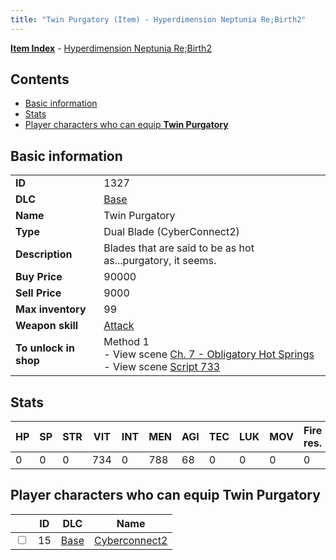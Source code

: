 ```yaml
---
title: "Twin Purgatory (Item) - Hyperdimension Neptunia Re;Birth2"
---
```


[**Item Index**](/neptunia/rb2/item/index.html) - [Hyperdimension Neptunia Re;Birth2](/neptunia/rb2)

## Contents

- [Basic information](#basic-information)
- [Stats](#stats)
- [Player characters who can equip **Twin Purgatory**](#player-characters-who-can-equip-twin-purgatory)

## Basic information

|   |   |
| -- | -- |
| **ID** | 1327 |
| **DLC** | [Base](/neptunia/rb2/dlc/0-base.html) |
| **Name** | Twin Purgatory |
| **Type** | Dual Blade (CyberConnect2) |
| **Description** | Blades that are said to be as hot as...purgatory, it seems. |
| **Buy Price** | 90000 |
| **Sell Price** | 9000 |
| **Max inventory** | 99 |
| **Weapon skill** | [Attack](/neptunia/rb2/skill/0-2101-attack.html) |
| **To unlock in shop** | Method 1<br />- View scene [Ch. 7 - Obligatory Hot Springs](/neptunia/rb2/scene/0-456-ch-7-obligatory-hot-springs.html)<br />- View scene [Script 733](/neptunia/rb2/scene/0-733-script-733.html) |

## Stats

| HP | SP | STR | VIT | INT | MEN | AGI | TEC | LUK | MOV | Fire res. | Ice res. | Wind res. | Lightning res. |
| -- | -- | --- | --- | --- | --- | --- | --- | --- | --- | --------- | -------- | --------- | -------------- |
| 0 | 0 | 0 | 734 | 0 | 788 | 68 | 0 | 0 | 0 | 0 | 0 | 0 | 0 |

## Player characters who can equip **Twin Purgatory**

|    | ID | DLC | Name |
| -- | -- | --- | ---- |
| <input type="checkbox" id="rb2-player-0-15" class="trackbox" /> | 15 | [Base](/neptunia/rb2/dlc/0-base.html) | [Cyberconnect2](/neptunia/rb2/player/0-15-cyberconnect2.html) |